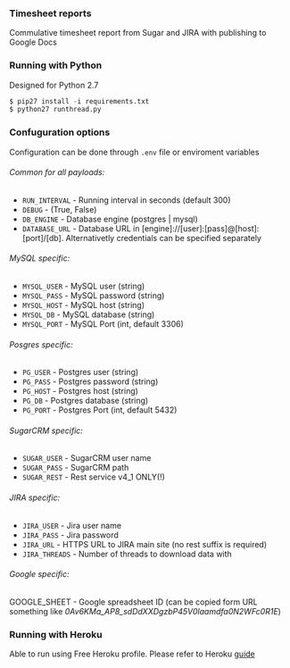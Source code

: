 ### Timesheet reports 
Commulative timesheet report from Sugar and JIRA with publishing to Google Docs 
### Running with Python
Designed for Python 2.7 
```python 
$ pip27 install -i requirements.txt
$ python27 runthread.py
```
### Confuguration options
Configuration can be done through `.env` file or enviroment variables
###### Common for all payloads:
- `RUN_INTERVAL` - Running interval in seconds (default 300)
- `DEBUG` - (True, False)
- `DB_ENGINE` - Database engine (postgres | mysql) 
- `DATABASE_URL` - Database URL in [engine]://[user]:[pass]@[host]:[port]/[db]. Alternativetly credentials can be specified separately
###### MySQL specific:
- `MYSQL_USER` - MySQL user (string)
- `MYSQL_PASS` - MySQL password (string)
- `MYSQL_HOST` - MySQL host (string)
- `MYSQL_DB` - MySQL database (string)
- `MYSQL_PORT` - MySQL Port (int, default 3306)
###### Posgres specific:
- `PG_USER` - Postgres user (string)
- `PG_PASS` - Postgres password (string)
- `PG_HOST` - Postgres host (string)
- `PG_DB` - Postgres database (string)
- `PG_PORT` - Postgres Port (int, default 5432)
###### SugarCRM specific:
- `SUGAR_USER` - SugarCRM user name
- `SUGAR_PASS` - SugarCRM path
- `SUGAR_REST` - Rest service v4_1 ONLY(!)
###### JIRA specific:
- `JIRA_USER` - Jira user name
- `JIRA_PASS` - Jira password
- `JIRA_URL` - HTTPS URL to JIRA main site (no rest suffix is required)
- `JIRA_THREADS` - Number of threads to download data with
###### Google specific:
GOOGLE_SHEET - Google spreadsheet ID (can be copied form URL something like *0Av6KMa_AP8_sdDdXXDgzbP45V0laamdfa0N2WFc0R1E*)
### Running with Heroku
Able to run using Free Heroku profile. Please refer to Heroku [guide](https://devcenter.heroku.com/articles/getting-started-with-python)
